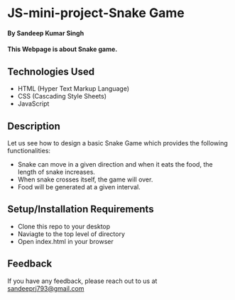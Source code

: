 # JS-mini-project-Snake Game


#### By Sandeep Kumar Singh

#### This Webpage is about Snake game.

## Technologies Used
    

* HTML (Hyper Text Markup Language)
* CSS (Cascading Style Sheets)
* JavaScript

## Description
Let us see how to design a basic Snake Game which provides the following functionalities:
* Snake can move in a given direction and when it eats the food, the length of snake increases. 
* When snake crosses itself, the game will over. 
* Food will be generated at a given interval.
 
## Setup/Installation Requirements

* Clone this repo to your desktop
* Naviagte to the top level of directory
* Open index.html in your browser


## Feedback

If you have any feedback, please reach out to us at sandeeprj793@gmail.com

